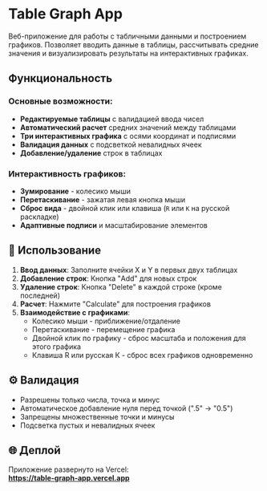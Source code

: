 # Table Graph App

Веб-приложение для работы с табличными данными и построением графиков. Позволяет вводить данные в таблицы, рассчитывать средние значения и визуализировать результаты на интерактивных графиках.

## Функциональность

### Основные возможности:
- **Редактируемые таблицы** с валидацией ввода чисел
- **Автоматический расчет** средних значений между таблицами
- **Три интерактивных графика** с осями координат и подписями
- **Валидация данных** с подсветкой невалидных ячеек
- **Добавление/удаление** строк в таблицах

### Интерактивность графиков:
- **Зумирование** - колесико мыши
- **Перетаскивание** - зажатая левая кнопка мыши
- **Сброс вида** - двойной клик или клавиша (`R` или `К` на русской раскладке)
- **Адаптивные подписи** и масштабирование элементов

## 🎯 Использование

1. **Ввод данных**: Заполните ячейки X и Y в первых двух таблицах
2. **Добавление строк**: Кнопка "Add" для новых строк
3. **Удаление строк**: Кнопка "Delete" в каждой строке (кроме последней)
4. **Расчет**: Нажмите "Calculate" для построения графиков
5. **Взаимодействие с графиками**:
   - Колесико мыши - приближение/отдаление
   - Перетаскивание - перемещение графика
   - Двойной клик по графику - сброс масштаба и положения для этого графика
   - Клавиша R или русская К - сброс всех графиков одновременно
  
## ⚙️ Валидация

- Разрешены только числа, точка и минус
- Автоматическое добавление нуля перед точкой (".5" → "0.5")
- Запрещены множественные точки и минусы
- Подсветка пустых и невалидных ячеек

## 🌐 Деплой

Приложение развернуто на Vercel:  
**https://table-graph-app.vercel.app**
